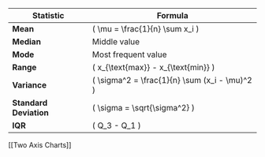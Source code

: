 
| **Statistic**          | **Formula**                                     |
| ---------------------- | ----------------------------------------------- |
| **Mean**               | \( \mu = \frac{1}{n} \sum x_i \)                |
| **Median**             | Middle value                                    |
| **Mode**               | Most frequent value                             |
| **Range**              | \( x_{\text{max}} - x_{\text{min}} \)           |
| **Variance**           | \( \sigma^2 = \frac{1}{n} \sum (x_i - \mu)^2 \) |
| **Standard Deviation** | \( \sigma = \sqrt{\sigma^2} \)                  |
| **IQR**                | \( Q_3 - Q_1 \)                                 |
[[Two Axis Charts]]